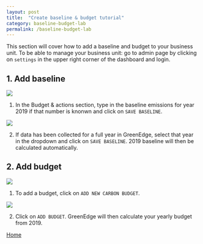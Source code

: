```yaml
---
layout: post
title:  "Create baseline & budget tutorial"
category: baseline-budget-lab
permalink: /baseline-budget-lab
---
```


This section will cover how to add a baseline and budget to your business unit.
To be able to manage your business unit: go to admin page by clicking on `settings` in the upper right corner of the dashboard and login.

## 1. Add baseline

<img src="assets/images/baseline-budget-lab-1.PNG">

1. In the Budget & actions section, type in the baseline emissions for year 2019 if that number is knonwn and click on `SAVE BASELINE`.

<img src="assets/images/baseline-budget-lab-2.PNG">

2. If data has been collected for a full year in GreenEdge, select that year in the dropdown and click on `SAVE BASELINE`. 2019 baseline will then be calculated automatically.

## 2. Add budget

<img src="assets/images/baseline-budget-lab-3.PNG">

1. To add a budget, click on `ADD NEW CARBON BUDGET`.

<img src="assets/images/baseline-budget-lab-4.PNG">

2. Click on `ADD BUDGET`. GreenEdge will then calculate your yearly budget from 2019.



<a class="offset-4 btn btn-info btn-lg" href="/" role="button">Home</a>